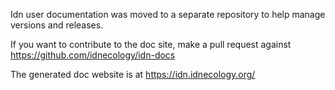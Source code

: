 Idn user documentation was moved to a separate repository to help manage versions and releases.

If you want to contribute to the doc site, make a pull request against https://github.com/idnecology/idn-docs

The generated doc website is at https://idn.idnecology.org/